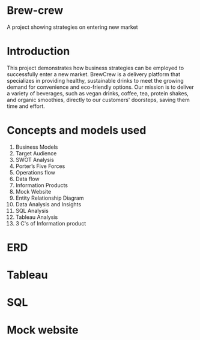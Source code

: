 # Brew-crew
A project showing strategies on entering new market  

# Introduction 

This project demonstrates how business strategies can be employed to successfully enter a new market. 
BrewCrew is a delivery platform that specializes in providing healthy, sustainable drinks to meet the growing demand for convenience and eco-friendly options. Our mission is to deliver a variety of beverages, such as vegan drinks, coffee, tea, protein shakes, and organic smoothies, directly to our customers' doorsteps, saving them time and effort.

# Concepts and models used 
1. Business Models
2. Target Audience	
3. SWOT Analysis	
4. Porter’s Five Forces	
5. Operations flow	
6. Data flow	
10. Information Products
11. Mock Website	
12. Entity Relationship Diagram	
13. Data Analysis and Insights
14. SQL Analysis	
15. Tableau Analysis	
16. 3 C's of Information product

# ERD
# Tableau
# SQL 
# Mock website 
